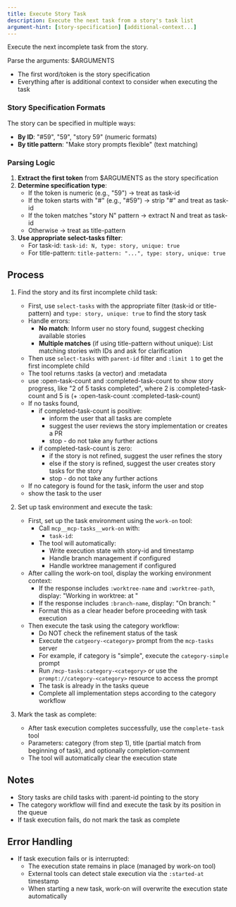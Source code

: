 ```yaml
---
title: Execute Story Task
description: Execute the next task from a story's task list
argument-hint: [story-specification] [additional-context...]
---
```


Execute the next incomplete task from the story.

Parse the arguments: $ARGUMENTS
- The first word/token is the story specification
- Everything after is additional context to consider when executing the task

### Story Specification Formats

The story can be specified in multiple ways:
- **By ID**: "#59", "59", "story 59" (numeric formats)
- **By title pattern**: "Make story prompts flexible" (text matching)

### Parsing Logic

1. **Extract the first token** from $ARGUMENTS as the story specification
2. **Determine specification type**:
   - If the token is numeric (e.g., "59") → treat as task-id
   - If the token starts with "#" (e.g., "#59") → strip "#" and treat as task-id
   - If the token matches "story N" pattern → extract N and treat as task-id
   - Otherwise → treat as title-pattern
3. **Use appropriate select-tasks filter**:
   - For task-id: `task-id: N, type: story, unique: true`
   - For title-pattern: `title-pattern: "...", type: story, unique: true`

## Process

1. Find the story and its first incomplete child task:
   - First, use `select-tasks` with the appropriate filter (task-id or title-pattern) and `type: story, unique: true` to find the story task
   - Handle errors:
     - **No match**: Inform user no story found, suggest checking available stories
     - **Multiple matches** (if using title-pattern without unique): List matching stories with IDs and ask for clarification
   - Then use `select-tasks` with `parent-id` filter and `:limit 1` to get the first incomplete child
   - The tool returns :tasks (a vector) and :metadata
   - use :open-task-count and :completed-task-count to show story progress,
     like "2 of 5 tasks completed", where 2 is :completed-task-count
     and 5 is (+ :open-task-count :completed-task-count)
   - If no tasks found,
	  - if completed-task-count is positive:
         - inform the user that all tasks are complete
         - suggest the user reviews the story implementation or creates a PR
         - stop - do not take any further actions
	  - if completed-task-count is zero:
         - if the story is not refined, suggest the user refines the story
         - else if the story is refined, suggest the user creates story tasks
		   for the story
         - stop - do not take any further actions
   - If no category is found for the task, inform the user and stop
   - show the task to the user

2. Set up task environment and execute the task:
   - First, set up the task environment using the `work-on` tool:
     - Call `mcp__mcp-tasks__work-on` with:
       - `task-id`: <task-id-from-step-1>
     - The tool will automatically:
       - Write execution state with story-id and timestamp
       - Handle branch management if configured
       - Handle worktree management if configured
   - After calling the work-on tool, display the working environment context:
     - If the response includes `:worktree-name` and `:worktree-path`, display:
       "Working in worktree: <worktree-name> at <worktree-path>"
     - If the response includes `:branch-name`, display:
       "On branch: <branch-name>"
     - Format this as a clear header before proceeding with task execution
   - Then execute the task using the category workflow:
     - Do NOT check the refinement status of the task
     - Execute the `catgeory-<category>` prompt from the `mcp-tasks` server
     - For example, if category is "simple", execute the `category-simple` prompt
     - Run `/mcp-tasks:category-<category>` or use the
       `prompt://category-<category>` resource to access the prompt
     - The task is already in the tasks queue
     - Complete all implementation steps according to the category workflow

3. Mark the task as complete:
   - After task execution completes successfully, use the `complete-task`
     tool
   - Parameters: category (from step 1), title (partial match from
     beginning of task), and optionally completion-comment
   - The tool will automatically clear the execution state

## Notes

- Story tasks are child tasks with :parent-id pointing to the story
- The category workflow will find and execute the task by its position
  in the queue
- If task execution fails, do not mark the task as complete

## Error Handling

- If task execution fails or is interrupted:
  - The execution state remains in place (managed by work-on tool)
  - External tools can detect stale execution via the `:started-at` timestamp
  - When starting a new task, work-on will overwrite the execution state automatically
